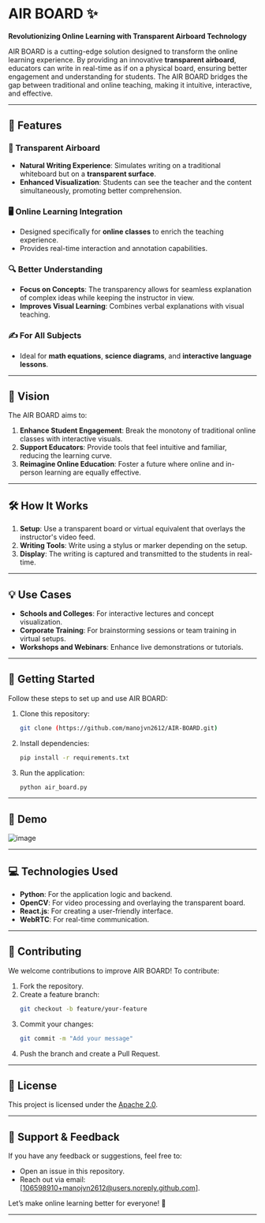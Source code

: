 
# AIR BOARD ✨  
**Revolutionizing Online Learning with Transparent Airboard Technology**

AIR BOARD is a cutting-edge solution designed to transform the online learning experience. By providing an innovative **transparent airboard**, educators can write in real-time as if on a physical board, ensuring better engagement and understanding for students. The AIR BOARD bridges the gap between traditional and online teaching, making it intuitive, interactive, and effective.

---

## 🚀 Features
### 🌟 Transparent Airboard
- **Natural Writing Experience**: Simulates writing on a traditional whiteboard but on a **transparent surface**.
- **Enhanced Visualization**: Students can see the teacher and the content simultaneously, promoting better comprehension.

### 🖥️ Online Learning Integration
- Designed specifically for **online classes** to enrich the teaching experience.
- Provides real-time interaction and annotation capabilities.

### 🔍 Better Understanding
- **Focus on Concepts**: The transparency allows for seamless explanation of complex ideas while keeping the instructor in view.
- **Improves Visual Learning**: Combines verbal explanations with visual teaching.

### ✍️ For All Subjects
- Ideal for **math equations**, **science diagrams**, and **interactive language lessons**.

---

## 📜 Vision
The AIR BOARD aims to:
1. **Enhance Student Engagement**: Break the monotony of traditional online classes with interactive visuals.
2. **Support Educators**: Provide tools that feel intuitive and familiar, reducing the learning curve.
3. **Reimagine Online Education**: Foster a future where online and in-person learning are equally effective.

---

## 🛠️ How It Works
1. **Setup**: Use a transparent board or virtual equivalent that overlays the instructor's video feed.
2. **Writing Tools**: Write using a stylus or marker depending on the setup.
3. **Display**: The writing is captured and transmitted to the students in real-time.

---

## 💡 Use Cases
- **Schools and Colleges**: For interactive lectures and concept visualization.
- **Corporate Training**: For brainstorming sessions or team training in virtual setups.
- **Workshops and Webinars**: Enhance live demonstrations or tutorials.

---

## 🔧 Getting Started
Follow these steps to set up and use AIR BOARD:
1. Clone this repository:
   ```bash
   git clone (https://github.com/manojvn2612/AIR-BOARD.git)
   ```
2. Install dependencies:
   ```bash
   pip install -r requirements.txt
   ```
3. Run the application:
   ```bash
   python air_board.py
   ```

---

## 🌟 Demo
![image](https://github.com/user-attachments/assets/8af7fb2c-31ca-4136-9692-404ddac5f56f)

---

## 💻 Technologies Used
- **Python**: For the application logic and backend.
- **OpenCV**: For video processing and overlaying the transparent board.
- **React.js**: For creating a user-friendly interface.
- **WebRTC**: For real-time communication.

---

## 🤝 Contributing
We welcome contributions to improve AIR BOARD! To contribute:
1. Fork the repository.
2. Create a feature branch:
   ```bash
   git checkout -b feature/your-feature
   ```
3. Commit your changes:
   ```bash
   git commit -m "Add your message"
   ```
4. Push the branch and create a Pull Request.

---

## 📄 License
This project is licensed under the [Apache 2.0](LICENSE).

---

## 🙌 Support & Feedback
If you have any feedback or suggestions, feel free to:
- Open an issue in this repository.
- Reach out via email: [106598910+manojvn2612@users.noreply.github.com].

Let’s make online learning better for everyone! 🌟

--- 
